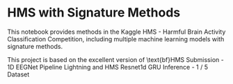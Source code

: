 # HMS with Signature Methods
This notebook provides methods in the Kaggle HMS - Harmful Brain Activity Classification Competition, including multiple machine learning models with signature methods.

This project is based on the excellent version of \text{bf}HMS Submission - 1D EEGNet Pipeline Lightning and HMS Resnet1d GRU Inference - 1 / 5 Dataset
